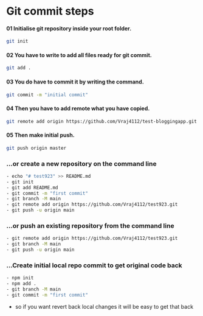 # Git commit steps

#### 01 Initialise git repository inside your root folder.
```bash
git init
```

#### 02 You have to write to add all files ready for git commit.
```bash
git add .
```

#### 03 You do have to commit it by writing the command.
```bash
git commit -m "initial commit"
```
#### 04 Then you have to add remote what you have copied.
```bash
git remote add origin https://github.com/Vraj4112/test-bloggingapp.git
```

#### 05 Then make initial push.
```bash
git push origin master
```

### …or create a new repository on the command line
```bash
- echo "# test923" >> README.md
- git init
- git add README.md
- git commit -m "first commit"
- git branch -M main
- git remote add origin https://github.com/Vraj4112/test923.git
- git push -u origin main
```

### …or push an existing repository from the command line
```bash
- git remote add origin https://github.com/Vraj4112/test923.git
- git branch -M main
- git push -u origin main
```
### …Create initial local repo commit to get original code back
```bash
- npm init
- npm add .
- git branch -M main
- git commit -m "first commit"
```
- so if you want revert back local changes it will be easy to get that back
